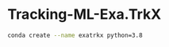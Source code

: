 # Tracking-ML-Exa.TrkX

<!-- [Documentation available here.](https://hsf-reco-and-software-triggers.github.io/Tracking-ML-Exa.TrkX/) -->

```bash
conda create --name exatrkx python=3.8
```


